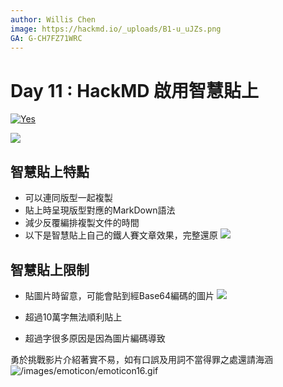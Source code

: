 ```yaml
---
author: Willis Chen
image: https://hackmd.io/_uploads/B1-u_uJZs.png
GA: G-CH7FZ71WRC
---
```


# Day 11 : HackMD 啟用智慧貼上

[![Yes](https://img.youtube.com/vi/obHbUZ5vHME/0.jpg)](https://www.youtube.com/watch?v=obHbUZ5vHME)


![](https://hackmd.io/_uploads/B1LcDoO-j.png)

## 智慧貼上特點
- 可以連同版型一起複製
- 貼上時呈現版型對應的MarkDown語法
- 減少反覆編排複製文件的時間
- 以下是智慧貼上自己的鐵人賽文章效果，完整還原
  ![](https://hackmd.io/_uploads/BytA9odbj.png)


## 智慧貼上限制
- 貼圖片時留意，可能會貼到經Base64編碼的圖片
  ![](https://hackmd.io/_uploads/ry-c9sdbs.png)

- 超過10萬字無法順利貼上
- 超過字很多原因是因為圖片編碼導致

勇於挑戰影片介紹著實不易，如有口誤及用詞不當得罪之處還請海涵 ![/images/emoticon/emoticon16.gif](https://hackmd.io/images/emoticon/emoticon16.gif)
